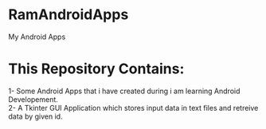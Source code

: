 # RamAndroidApps
My Android Apps



# This Repository Contains: <br>
1- Some Android Apps that i have created during i am learning Android Developement.<br>
2- A Tkinter GUI Application which stores input data in text files and retreive data by given id.
